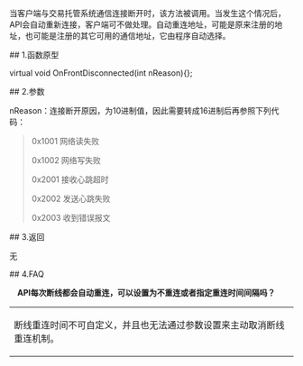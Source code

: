 <p>当客户端与交易托管系统通信连接断开时，该方法被调用。当发生这个情况后，API会自动重新连接，客户端可不做处理。自动重连地址，可能是原来注册的地址，也可能是注册的其它可用的通信地址，它由程序自动选择。</p>
<span class="anchor" id="555e402d-f773-4181-a794-4e2a57695963"></span>
## 1.函数原型
<p>virtual void OnFrontDisconnected(int nReason){};</p>
<span class="anchor" id="5dd2feaf-c13e-43f5-b766-32cf46229876"></span>
## 2.参数
<p>nReason：连接断开原因，为10进制值，因此需要转成16进制后再参照下列代码：</p>
<blockquote>
<p>0x1001 网络读失败</p>
<p>0x1002 网络写失败</p>
<p>0x2001 接收心跳超时</p>
<p>0x2002 发送心跳失败</p>
<p>0x2003 收到错误报文</p>
</blockquote>
<span class="anchor" id="3febe045-a6b0-4d2e-abbd-9a44eca2d3dd"></span>
## 3.返回
<p>无</p>
<span class="anchor" id="1b62404b-2c7a-4af1-9d05-d92b31b20d7f"></span>
## 4.FAQ
<p><div class="region_i" id=""><p class="region_header" id="region_header_1" style="padding-left: 1em;font-weight : bold;text-indent: 0px;text-align: left;">API每次断线都会自动重连，可以设置为不重连或者指定重连时间间隔吗？</p><div class="region_panel" id="region_panel_1" style="display:block;"><table><tr><td>
<p>断线重连时间不可自定义，并且也无法通过参数设置来主动取消断线重连机制。</p>
</td></tr></table>
</div><p class="region_tail" id="region_tail_1" style="border-top-color:transparent;border-bottom-width:0;"></p></div></p>
